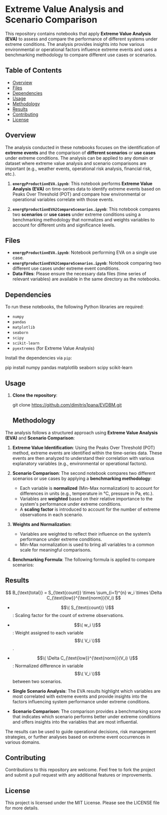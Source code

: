 # Extreme Value Analysis and Scenario Comparison

This repository contains notebooks that apply **Extreme Value Analysis (EVA)** to assess and compare the performance of different systems under extreme conditions. The analysis provides insights into how various environmental or operational factors influence extreme events and uses a benchmarking methodology to compare different use cases or scenarios.

## Table of Contents

- [Overview](#overview)
- [Files](#files)
- [Dependencies](#dependencies)
- [Usage](#usage)
- [Methodology](#methodology)
- [Results](#results)
- [Contributing](#contributing)
- [License](#license)

## Overview

The analysis conducted in these notebooks focuses on the identification of **extreme events** and the comparison of **different scenarios** or **use cases** under extreme conditions. The analysis can be applied to any domain or dataset where extreme value analysis and scenario comparisons are important (e.g., weather events, operational risk analysis, financial risk, etc.).

1. **`energyProductionEVA.ipynb`**: This notebook performs **Extreme Value Analysis (EVA)** on time-series data to identify extreme events based on Peaks Over Threshold (POT) and compare how environmental or operational variables correlate with those events.

2. **`energYproductionEVA2CompareScenarios.ipynb`**: This notebook compares two **scenarios** or **use cases** under extreme conditions using a benchmarking methodology that normalizes and weights variables to account for different units and significance levels.

## Files

- **`energyProductionEVA.ipynb`**: Notebook performing EVA on a single use case.
- **`energYproductionEVA2CompareScenarios.ipynb`**: Notebook comparing two different use cases under extreme event conditions.
- **Data Files**: Please ensure the necessary data files (time series of relevant variables) are available in the same directory as the notebooks.

## Dependencies

To run these notebooks, the following Python libraries are required:

- `numpy`
- `pandas`
- `matplotlib`
- `seaborn`
- `scipy`
- `scikit-learn`
- `pyextremes` (for Extreme Value Analysis)

Install the dependencies via `pip`:

pip install numpy pandas matplotlib seaborn scipy scikit-learn

## Usage

1. **Clone the repository**:

   git clone https://github.com/dimitris1pana/EVDBM.git

   ## Methodology

The analysis follows a structured approach using **Extreme Value Analysis (EVA)** and **Scenario Comparison**:

1. **Extreme Value Identification**: Using the Peaks Over Threshold (POT) method, extreme events are identified within the time-series data. These events are then analyzed to understand their correlation with various explanatory variables (e.g., environmental or operational factors).

2. **Scenario Comparison**: The second notebook compares two different scenarios or use cases by applying a **benchmarking methodology**:
   - Each variable is **normalized** (Min-Max normalization) to account for differences in units (e.g., temperature in °C, pressure in Pa, etc.).
   - Variables are **weighted** based on their relative importance to the system's performance under extreme conditions.
   - A **scaling factor** is introduced to account for the number of extreme observations in each scenario.

3. **Weights and Normalization**:
   - Variables are weighted to reflect their influence on the system’s performance under extreme conditions.
   - Min-Max normalization is used to bring all variables to a common scale for meaningful comparisons.

4. **Benchmarking Formula**:
   The following formula is applied to compare scenarios:

## Results
$$ B_{\text{total}} = S_{\text{count}} \times \sum_{i=1}^{n} w_i \times \Delta C_{\text{low}}^{\text{norm}}(V_i) $$

- $$\( S_{\text{count}} \)$$: Scaling factor for the count of extreme observations.
- $$\( w_i \)$$: Weight assigned to each variable $$\( V_i \)$$.
- $$\( \Delta C_{\text{low}}^{\text{norm}}(V_i) \)$$: Normalized difference in variable $$\( V_i \)$$ between two scenarios.

- **Single Scenario Analysis**: The EVA results highlight which variables are most correlated with extreme events and provide insights into the factors influencing system performance under extreme conditions.
- **Scenario Comparison**: The comparison provides a benchmarking score that indicates which scenario performs better under extreme conditions and offers insights into the variables that are most influential.

The results can be used to guide operational decisions, risk management strategies, or further analyses based on extreme event occurrences in various domains.

## Contributing

Contributions to this repository are welcome. Feel free to fork the project and submit a pull request with any additional features or improvements.

## License

This project is licensed under the MIT License. Please see the LICENSE file for more details.